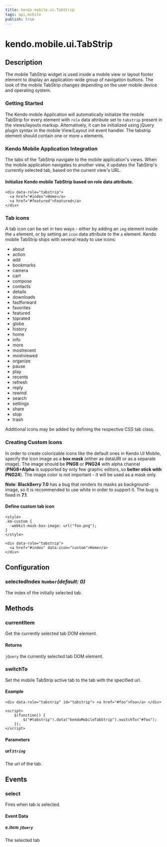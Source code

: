 ```yaml
---
title: kendo.mobile.ui.TabStrip
tags: api,mobile
publish: true
---
```


# kendo.mobile.ui.TabStrip

## Description



The mobile TabStrip widget is used inside a mobile view or layout footer element to display an application-wide group of navigation buttons.
The look of the mobile TabStrip changes depending on the user mobile device and operating system.

### Getting Started

The Kendo mobile Application will automatically initialize the mobile TabStrip for every element with `role` data attribute set to `tabstrip` present in the views/layouts markup.
Alternatively, it can be initialized using jQuery plugin syntax in the mobile View/Layout init event handler. The tabstrip element should contain one or more `a` elements.

### Kendo Mobile Application Integration

The tabs of the TabStrip navigate to the mobile application's views. When the mobile application navigates to another view, it updates the TabStrip's currently selected tab, based on the current view's URL.

#### Initialize Kendo mobile TabStrip based on role data attribute.

    <div data-role="tabstrip">
      <a href="#index">Home</a>
      <a href="#featured">Featured</a>
    </div>

### Tab icons

A tab icon can be set in two ways - either by adding an `img` element inside the `a` element, or by setting an `icon` data attribute to the `a` element.
Kendo mobile TabStrip ships with several ready to use icons:

*   <span class="km-icon km-about"></span>about
*   <span class="km-icon km-action"></span>action
*   <span class="km-icon km-add"></span>add
*   <span class="km-icon km-bookmarks"></span>bookmarks
*   <span class="km-icon km-camera"></span>camera
*   <span class="km-icon km-cart"></span>cart
*   <span class="km-icon km-compose"></span>compose
*   <span class="km-icon km-contacts"></span>contacts
*   <span class="km-icon km-details"></span>details
*   <span class="km-icon km-downloads"></span>downloads
*   <span class="km-icon km-fastforward"></span>fastforward
*   <span class="km-icon km-favorites"></span>favorites
*   <span class="km-icon km-featured"></span>featured
*   <span class="km-icon km-toprated"></span>toprated
*   <span class="km-icon km-globe"></span>globe
*   <span class="km-icon km-history"></span>history
*   <span class="km-icon km-home"></span>home
*   <span class="km-icon km-info"></span>info
*   <span class="km-icon km-more"></span>more
*   <span class="km-icon km-mostrecent"></span>mostrecent
*   <span class="km-icon km-mostviewed"></span>mostviewed
*   <span class="km-icon km-organize"></span>organize
*   <span class="km-icon km-pause"></span>pause
*   <span class="km-icon km-play"></span>play
*   <span class="km-icon km-recents"></span>recents
*   <span class="km-icon km-refresh"></span>refresh
*   <span class="km-icon km-reply"></span>reply
*   <span class="km-icon km-rewind"></span>rewind
*   <span class="km-icon km-search"></span>search
*   <span class="km-icon km-settings"></span>settings
*   <span class="km-icon km-share"></span>share
*   <span class="km-icon km-stop"></span>stop
*   <span class="km-icon km-trash"></span>trash



Additional icons may be added by defining the respective CSS tab class.

### Creating Custom Icons

In order to create colorizable icons like the default ones in Kendo UI Mobile, specify the icon image as a **box mask**
(either as dataURI or as a separate image). The image should be **PNG8** or **PNG24** with alpha channel (**PNG8+Alpha** is supported by
only few graphic editors, so **better stick with PNG24**). The image color is not important - it will be used as a mask only.

**Note**: **BlackBerry 7.0** has a bug that renders its masks as background-image, so it is recommended to use white in order to support it. The bug is fixed in **7.1**.

#### Define custom tab icon

    <style>
    .km-custom {
      -webkit-mask-box-image: url("foo.png");
    }
    </style>
    
    <div data-role="tabstrip">
      <a href="#index" data-icon="custom">Home</a>
    </div>

## Configuration

### selectedIndex `Number`*(default: 0)*

 The index of the initially selected tab.

## Methods

### currentItem

Get the currently selected tab DOM element.

#### Returns

`jQuery` the currently selected tab DOM element.

### switchTo

Set the mobile TabStrip active tab to the tab with the specified url.

#### Example

    <div data-role="tabstrip" id="tabstrip"> <a href="#foo">Foo</a> </div>
    
    <script>
        $(function() {
            $("#tabstrip").data("kendoMobileTabStrip").switchTo("#foo");
        });
    </script>

#### Parameters

##### url `String`

The url of the tab.

## Events

### select

Fires when tab is selected.

#### Event Data

##### e.item `jQuery`

The selected tab